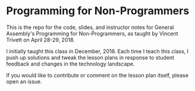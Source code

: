 # Programming for Non-Programmers

This is the repo for the code, slides, and instructor notes for General Assembly's Programming for Non-Programmers, as taught by Vincent Trivett on April 28-29, 2018.

I initially taught this class in December, 2016. Each time I teach this class, I push up solutions and tweak the lesson plans in response to student feedback and changes in the technology landscape.

If you would like to contribute or comment on the lesson plan itself, please open an issue. 

 
